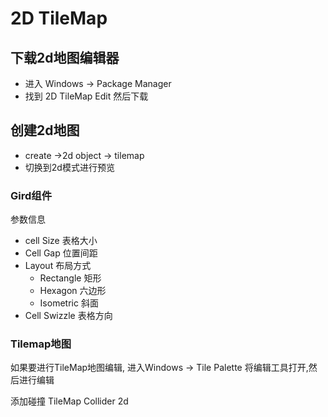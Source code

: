 # 2D TileMap

## 下载2d地图编辑器

+ 进入 Windows ->  Package Manager	
+ 找到 2D TileMap Edit 然后下载



## 创建2d地图

+ create ->2d object -> tilemap
+ 切换到2d模式进行预览

### Gird组件

参数信息

+ cell Size 表格大小
+ Cell Gap 位置间距
+ Layout 布局方式
	+ Rectangle 矩形
	+ Hexagon 六边形 
	+ Isometric 斜面
+ Cell Swizzle 表格方向

### Tilemap地图

如果要进行TileMap地图编辑, 进入Windows -> Tile Palette 将编辑工具打开,然后进行编辑

添加碰撞 TileMap Collider 2d



